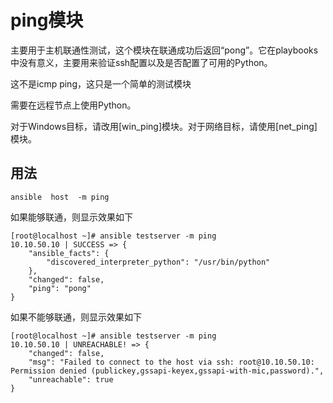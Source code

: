 # ping模块

主要用于主机联通性测试，这个模块在联通成功后返回“pong”。它在playbooks中没有意义，主要用来验证ssh配置以及是否配置了可用的Python。

这不是icmp ping，这只是一个简单的测试模块

需要在远程节点上使用Python。

对于Windows目标，请改用[win_ping]模块。对于网络目标，请使用[net_ping]模块。

## 用法

```shell
ansible  host  -m ping
```

如果能够联通，则显示效果如下

```shell
[root@localhost ~]# ansible testserver -m ping
10.10.50.10 | SUCCESS => {
    "ansible_facts": {
        "discovered_interpreter_python": "/usr/bin/python"
    },
    "changed": false,
    "ping": "pong"
}
```

如果不能够联通，则显示效果如下

```shell
[root@localhost ~]# ansible testserver -m ping
10.10.50.10 | UNREACHABLE! => {
    "changed": false,
    "msg": "Failed to connect to the host via ssh: root@10.10.50.10: Permission denied (publickey,gssapi-keyex,gssapi-with-mic,password).",
    "unreachable": true
}
```

